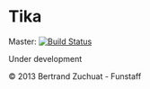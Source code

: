 # Tika

Master: [![Build Status](https://travis-ci.org/Funstaff/Tika.png?branch=master)](https://travis-ci.org/Funstaff/Tika)

Under development

© 2013 Bertrand Zuchuat - Funstaff